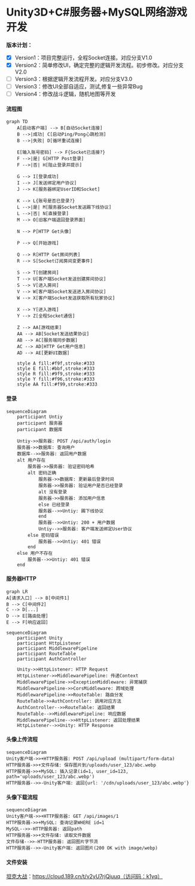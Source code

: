 # Unity3D+C#服务器+MySQL网络游戏开发

**版本计划：**

- [x] Version1：项目完整运行，全程Socket连接。对应分支V1.0
- [x] Version2：简单修改UI，确定完整的逻辑开发流程。初步修改。对应分支V2.0
- [ ] Version3：根据逻辑开发流程开发。对应分支V3.0
- [ ] Version3：修改UI全部自适应，测试,修复一些异常Bug
- [ ] Version4：修改战斗逻辑，随机地图等开发

#### 流程图

```mermaid
graph TD
    A[启动客户端] --> B[自动Socket连接]
    B -->|成功| C[启动Ping/Pong心跳检测]
    B -->|失败| D[循环重试连接]
    
    E[输入账号密码] --> F{Socket已连接?}
    F -->|是| G[HTTP Post登录]
    F -->|否| H[阻止登录并提示]
    
    G --> I[登录成功]
    I --> J[发送绑定用户协议]
    J --> K[服务器绑定UserID和Socket]
    
    K --> L{账号是否已登录?}
    L -->|是| M[服务器Socket发送踢下线协议]
    L -->|否| N[直接登录]
    M --> O[旧客户端退回登录界面]
    
    N --> P[HTTP Get头像]
    
    P --> Q[开始游戏]
    
    Q --> R[HTTP Get房间列表]
    R --> S[Socket订阅房间变更事件]
    
    S --> T[创建房间]
    T --> U[客户端Socket发送创建房间协议]
    S --> V[进入房间]
    V --> W[客户端Socket发送进入房间协议]
    W --> X[客户端Socket发送获取所有玩家协议]
    
    X --> Y[进入游戏]
    Y --> Z[全程Socket通信]
    
    Z --> AA[游戏结束]
    AA --> AB[Socket发送结果协议]
    AB --> AC[服务端同步数据]
    AC --> AD[HTTP Get用户信息]
    AD --> AE[更新UI数据]
    
    style A fill:#f9f,stroke:#333
    style E fill:#bbf,stroke:#333
    style R fill:#9f9,stroke:#333
    style Y fill:#f96,stroke:#333
    style AA fill:#f99,stroke:#333
```



#### 登录

```mermaid
sequenceDiagram
    participant Untiy
    participant 服务器
    participant 数据库
    
    Untiy->>服务器: POST /api/auth/login
    服务器->>数据库: 查询用户
    数据库-->>服务器: 返回用户数据
    alt 用户存在
        服务器->>服务器: 验证密码哈希
        alt 密码正确
            服务器->>数据库: 更新最后登录时间
            服务器->>服务器: 验证用户是否已经登录
            alt 没有登录
            服务器->>服务器: 添加用户信息
            else 已经登录
            服务器-->>Untiy: 踢下线协议
            end
            服务器-->>Untiy: 200 + 用户数据
            Untiy-->>服务器: 客户端发送绑定User协议
        else 密码错误
            服务器-->>Untiy: 401 错误
        end
    else 用户不存在
        服务器-->>Untiy: 401 错误
    end
```

#### 服务器HTTP

```mermaid
graph LR
A[请求入口] --> B[中间件1]
B --> C[中间件2]
C --> D[...]
D --> E[路由处理]
E --> F[响应返回]
```

```mermaid
sequenceDiagram
    participant Unity
    participant HttpListener
    participant MiddlewarePipeline
    participant RouteTable
    participant AuthController
    
    Unity->>HttpListener: HTTP Request
    HttpListener->>MiddlewarePipeline: 传递Context
    MiddlewarePipeline->>ExceptionMiddleware: 异常捕获
    MiddlewarePipeline->>CorsMiddleware: 跨域处理
    MiddlewarePipeline->>RouteTable: 路由分发
    RouteTable->>AuthController: 调用对应方法
    AuthController-->>RouteTable: 返回结果
    RouteTable-->>MiddlewarePipeline: 响应数据
    MiddlewarePipeline-->>HttpListener: 返回处理结果
    HttpListener-->>Unity: HTTP Response
```

#### 头像上传流程

```mermaid
sequenceDiagram
Unity客户端->>+HTTP服务器: POST /api/upload (multipart/form-data)
HTTP服务器->>+文件存储: 保存图片到/uploads/user_123/abc.webp
HTTP服务器->>+MySQL: 插入记录(id=1, user_id=123, path='uploads/user_123/abc.webp')
HTTP服务器-->>-Unity客户端: 返回{url: '/cdn/uploads/user_123/abc.webp'}
```

#### 头像下载流程

```mermaid
sequenceDiagram
Unity客户端->>+HTTP服务器: GET /api/images/1
HTTP服务器->>+MySQL: 查询记录WHERE id=1
MySQL-->>-HTTP服务器: 返回path
HTTP服务器->>+文件存储: 读取文件数据
文件存储-->>-HTTP服务器: 返回图片字节流
HTTP服务器-->>-Unity客户端: 返回图片(200 OK with image/webp)
```

#### 文件安装

[坦克大战](https://cloud.189.cn/t/v2yU7rjQjuuq（访问码：k1yq）)：https://cloud.189.cn/t/v2yU7rjQjuuq（访问码：k1yq）


